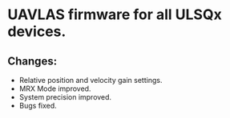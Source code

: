 # UAVLAS firmware for all ULSQx devices.
## Changes: 
* Relative position and velocity gain settings.
* MRX Mode improved.
* System precision improved.
* Bugs fixed.
